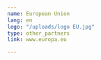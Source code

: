 ```yaml
---
name: European Union
lang: en
logo: "/uploads/logo EU.jpg"
type: other_partners
link: www.europa.eu

---
```

